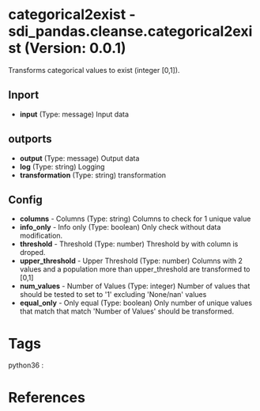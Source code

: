 # categorical2exist - sdi_pandas.cleanse.categorical2exist (Version: 0.0.1)

Transforms categorical values to exist (integer [0,1]).

## Inport

* **input** (Type: message) Input data

## outports

* **output** (Type: message) Output data
* **log** (Type: string) Logging
* **transformation** (Type: string) transformation

## Config

* **columns** - Columns (Type: string) Columns to check for 1 unique value
* **info_only** - Info only (Type: boolean) Only check without data modification.
* **threshold** - Threshold (Type: number) Threshold by with column is droped.
* **upper_threshold** - Upper Threshold (Type: number) Columns with 2 values and            a population more than upper_threshold are transformed to [0,1]
* **num_values** - Number of Values (Type: integer) Number of values that should be             tested to set to '1' excluding 'None/nan' values
* **equal_only** - Only equal (Type: boolean) Only number of unique values that match             that match 'Number of Values' should be transformed.


# Tags
python36 : 

# References


